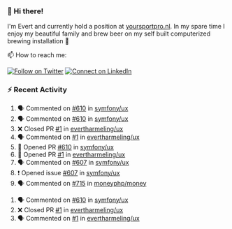 ### :wave: Hi there!

I'm Evert and currently hold a position at [yoursportpro.nl](https://yoursportpro.nl). In my spare time I enjoy my beautiful family and brew beer on my self built computerized brewing installation 🍺

📫 How to reach me:

[![Follow on Twitter](https://img.shields.io/badge/--twitter?label=Twitter&logo=Twitter&style=social)](https://twitter.com/evertjes) [![Connect on LinkedIn](https://img.shields.io/badge/--linkedin?label=LinkedIn&logo=LinkedIn&style=social)](https://www.linkedin.com/in/evertharmeling)

### :zap: Recent Activity

<!--START_SECTION:activity-->
1. 🗣 Commented on [#610](https://github.com/symfony/ux/issues/610) in [symfony/ux](https://github.com/symfony/ux)
2. 🗣 Commented on [#610](https://github.com/symfony/ux/issues/610) in [symfony/ux](https://github.com/symfony/ux)
3. ❌ Closed PR [#1](https://github.com/evertharmeling/ux/pull/1) in [evertharmeling/ux](https://github.com/evertharmeling/ux)
4. 🗣 Commented on [#1](https://github.com/evertharmeling/ux/issues/1) in [evertharmeling/ux](https://github.com/evertharmeling/ux)
5. 💪 Opened PR [#610](https://github.com/symfony/ux/pull/610) in [symfony/ux](https://github.com/symfony/ux)
6. 💪 Opened PR [#1](https://github.com/evertharmeling/ux/pull/1) in [evertharmeling/ux](https://github.com/evertharmeling/ux)
7. 🗣 Commented on [#607](https://github.com/symfony/ux/issues/607) in [symfony/ux](https://github.com/symfony/ux)
8. ❗️ Opened issue [#607](https://github.com/symfony/ux/issues/607) in [symfony/ux](https://github.com/symfony/ux)
9. 🗣 Commented on [#715](https://github.com/moneyphp/money/issues/715) in [moneyphp/money](https://github.com/moneyphp/money)
<!--END_SECTION:activity-->
1. 🗣 Commented on [#610](https://github.com/symfony/ux/issues/610) in [symfony/ux](https://github.com/symfony/ux)
2. ❌ Closed PR [#1](https://github.com/evertharmeling/ux/pull/1) in [evertharmeling/ux](https://github.com/evertharmeling/ux)
3. 🗣 Commented on [#1](https://github.com/evertharmeling/ux/issues/1) in [evertharmeling/ux](https://github.com/evertharmeling/ux)

<!--
**evertharmeling/evertharmeling** is a ✨ _special_ ✨ repository because its `README.md` (this file) appears on your GitHub profile.

Here are some ideas to get you started:

- 🔭 I’m currently working on ...
- 🌱 I’m currently learning ...
- 👯 I’m looking to collaborate on ...
- 🤔 I’m looking for help with ...
- 💬 Ask me about ...
- 📫 How to reach me: ...
- 😄 Pronouns: ...
- ⚡ Fun fact: ...
-->
